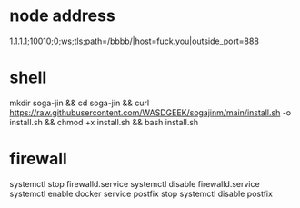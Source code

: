 # node address
1.1.1.1;10010;0;ws;tls;path=/bbbb/|host=fuck.you|outside_port=888
# shell
mkdir soga-jin && cd soga-jin && curl https://raw.githubusercontent.com/WASDGEEK/sogajinm/main/install.sh -o install.sh && chmod +x install.sh && bash install.sh
# firewall 
systemctl stop firewalld.service
systemctl disable firewalld.service
systemctl enable docker
service postfix stop
systemctl disable postfix

